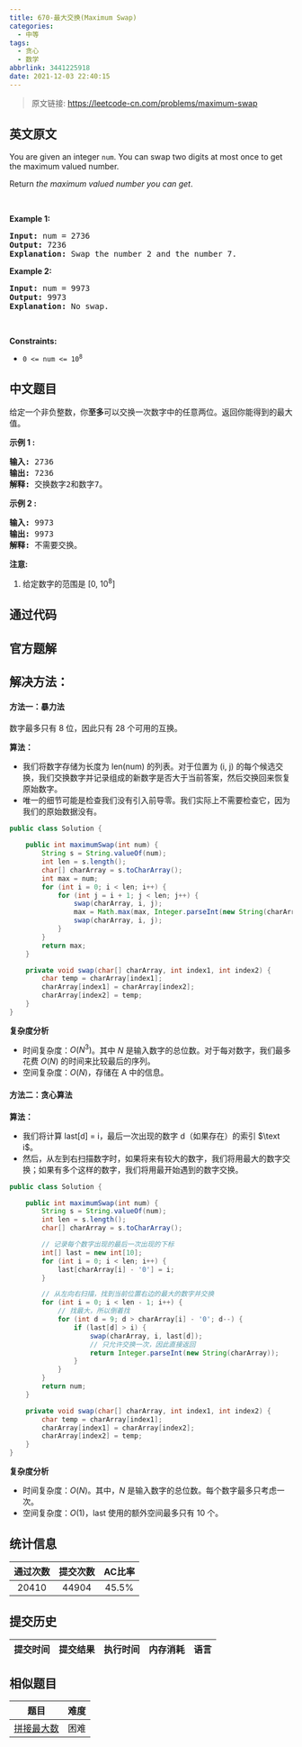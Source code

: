 ```yaml
---
title: 670-最大交换(Maximum Swap)
categories:
  - 中等
tags:
  - 贪心
  - 数学
abbrlink: 3441225918
date: 2021-12-03 22:40:15
---
```


> 原文链接: https://leetcode-cn.com/problems/maximum-swap


## 英文原文
<div><p>You are given an integer <code>num</code>. You can swap two digits at most once to get the maximum valued number.</p>

<p>Return <em>the maximum valued number you can get</em>.</p>

<p>&nbsp;</p>
<p><strong>Example 1:</strong></p>

<pre>
<strong>Input:</strong> num = 2736
<strong>Output:</strong> 7236
<strong>Explanation:</strong> Swap the number 2 and the number 7.
</pre>

<p><strong>Example 2:</strong></p>

<pre>
<strong>Input:</strong> num = 9973
<strong>Output:</strong> 9973
<strong>Explanation:</strong> No swap.
</pre>

<p>&nbsp;</p>
<p><strong>Constraints:</strong></p>

<ul>
	<li><code>0 &lt;= num &lt;= 10<sup>8</sup></code></li>
</ul>
</div>

## 中文题目
<div><p>给定一个非负整数，你<strong>至多</strong>可以交换一次数字中的任意两位。返回你能得到的最大值。</p>

<p><strong>示例 1 :</strong></p>

<pre>
<strong>输入:</strong> 2736
<strong>输出:</strong> 7236
<strong>解释:</strong> 交换数字2和数字7。
</pre>

<p><strong>示例 2 :</strong></p>

<pre>
<strong>输入:</strong> 9973
<strong>输出:</strong> 9973
<strong>解释:</strong> 不需要交换。
</pre>

<p><strong>注意:</strong></p>

<ol>
	<li>给定数字的范围是&nbsp;[0, 10<sup>8</sup>]</li>
</ol>
</div>

## 通过代码
<RecoDemo>
</RecoDemo>


## 官方题解
##  解决方法：
####  方法一：暴力法
数字最多只有 8 位，因此只有 28 个可用的互换。

**算法：**
- 我们将数字存储为长度为 $\text{len(num)}$ 的列表。对于位置为 $\text{(i, j)}$ 的每个候选交换，我们交换数字并记录组成的新数字是否大于当前答案，然后交换回来恢复原始数字。
- 唯一的细节可能是检查我们没有引入前导零。我们实际上不需要检查它，因为我们的原始数据没有。


```Java []
public class Solution {

    public int maximumSwap(int num) {
        String s = String.valueOf(num);
        int len = s.length();
        char[] charArray = s.toCharArray();
        int max = num;
        for (int i = 0; i < len; i++) {
            for (int j = i + 1; j < len; j++) {
                swap(charArray, i, j);
                max = Math.max(max, Integer.parseInt(new String(charArray)));
                swap(charArray, i, j);
            }
        }
        return max;
    }

    private void swap(char[] charArray, int index1, int index2) {
        char temp = charArray[index1];
        charArray[index1] = charArray[index2];
        charArray[index2] = temp;
    }
}
```

**复杂度分析**

* 时间复杂度：$O(N^3)$。其中 $N$ 是输入数字的总位数。对于每对数字，我们最多花费 $O(N)$ 的时间来比较最后的序列。 
* 空间复杂度：$O(N)$，存储在 $\text{A}$ 中的信息。

####  方法二：贪心算法
**算法：**
- 我们将计算 $\text{last[d] = i}$，最后一次出现的数字 $\text{d}$（如果存在）的索引 $\text i$。             
-  然后，从左到右扫描数字时，如果将来有较大的数字，我们将用最大的数字交换；如果有多个这样的数字，我们将用最开始遇到的数字交换。 


```Java []
public class Solution {

    public int maximumSwap(int num) {
        String s = String.valueOf(num);
        int len = s.length();
        char[] charArray = s.toCharArray();

        // 记录每个数字出现的最后一次出现的下标
        int[] last = new int[10];
        for (int i = 0; i < len; i++) {
            last[charArray[i] - '0'] = i;
        }

        // 从左向右扫描，找到当前位置右边的最大的数字并交换
        for (int i = 0; i < len - 1; i++) {
            // 找最大，所以倒着找
            for (int d = 9; d > charArray[i] - '0'; d--) {
                if (last[d] > i) {
                    swap(charArray, i, last[d]);
                    // 只允许交换一次，因此直接返回
                    return Integer.parseInt(new String(charArray));
                }
            }
        }
        return num;
    }

    private void swap(char[] charArray, int index1, int index2) {
        char temp = charArray[index1];
        charArray[index1] = charArray[index2];
        charArray[index2] = temp;
    }
}
```


**复杂度分析**

* 时间复杂度：$O(N)$。其中，$N$ 是输入数字的总位数。每个数字最多只考虑一次。 
* 空间复杂度：$O(1)$，$\text{last}$ 使用的额外空间最多只有 10 个。

## 统计信息
| 通过次数 | 提交次数 | AC比率 |
| :------: | :------: | :------: |
|    20410    |    44904    |   45.5%   |

## 提交历史
| 提交时间 | 提交结果 | 执行时间 |  内存消耗  | 语言 |
| :------: | :------: | :------: | :--------: | :--------: |


## 相似题目
|                             题目                             | 难度 |
| :----------------------------------------------------------: | :---------: |
| [拼接最大数](https://leetcode-cn.com/problems/create-maximum-number/) | 困难|
